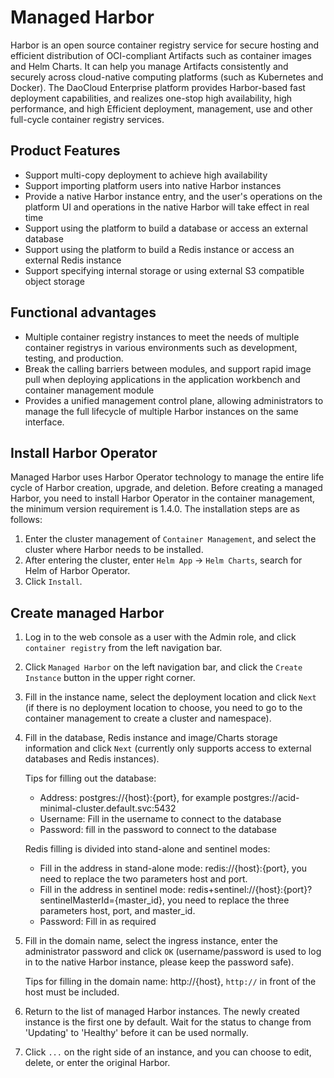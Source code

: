# Managed Harbor

Harbor is an open source container registry service for secure hosting and efficient distribution of OCI-compliant Artifacts such as container images and Helm Charts. It can help you manage Artifacts consistently and securely across cloud-native computing platforms (such as Kubernetes and Docker). The DaoCloud Enterprise platform provides Harbor-based fast deployment capabilities, and realizes one-stop high availability, high performance, and high Efficient deployment, management, use and other full-cycle container registry services.

## Product Features

- Support multi-copy deployment to achieve high availability
- Support importing platform users into native Harbor instances
- Provide a native Harbor instance entry, and the user's operations on the platform UI and operations in the native Harbor will take effect in real time
- Support using the platform to build a database or access an external database
- Support using the platform to build a Redis instance or access an external Redis instance
- Support specifying internal storage or using external S3 compatible object storage

## Functional advantages

- Multiple container registry instances to meet the needs of multiple container registrys in various environments such as development, testing, and production.
- Break the calling barriers between modules, and support rapid image pull when deploying applications in the application workbench and container management module
- Provides a unified management control plane, allowing administrators to manage the full lifecycle of multiple Harbor instances on the same interface.

## Install Harbor Operator

Managed Harbor uses Harbor Operator technology to manage the entire life cycle of Harbor creation, upgrade, and deletion.
Before creating a managed Harbor, you need to install Harbor Operator in the container management, the minimum version requirement is 1.4.0.
The installation steps are as follows:

1. Enter the cluster management of `Container Management`, and select the cluster where Harbor needs to be installed.
2. After entering the cluster, enter `Helm App` -> `Helm Charts`, search for Helm of Harbor Operator.
3. Click `Install`.

## Create managed Harbor

1. Log in to the web console as a user with the Admin role, and click `container registry` from the left navigation bar.

    

1. Click `Managed Harbor` on the left navigation bar, and click the `Create Instance` button in the upper right corner.

    

1. Fill in the instance name, select the deployment location and click `Next` (if there is no deployment location to choose, you need to go to the container management to create a cluster and namespace).

    

1. Fill in the database, Redis instance and image/Charts storage information and click `Next` (currently only supports access to external databases and Redis instances).

    Tips for filling out the database:

    - Address: postgres://{host}:{port}, for example postgres://acid-minimal-cluster.default.svc:5432
    - Username: Fill in the username to connect to the database
    - Password: fill in the password to connect to the database

    Redis filling is divided into stand-alone and sentinel modes:

    - Fill in the address in stand-alone mode: redis://{host}:{port}, you need to replace the two parameters host and port.
    - Fill in the address in sentinel mode: redis+sentinel://{host}:{port}?sentinelMasterId={master_id}, you need to replace the three parameters host, port, and master_id.
    - Password: Fill in as required

    

1. Fill in the domain name, select the ingress instance, enter the administrator password and click `OK` (username/password is used to log in to the native Harbor instance, please keep the password safe).

    Tips for filling in the domain name: http://{host}, `http://` in front of the host must be included.

    

1. Return to the list of managed Harbor instances. The newly created instance is the first one by default. Wait for the status to change from 'Updating' to 'Healthy' before it can be used normally.

    

1. Click `...` on the right side of an instance, and you can choose to edit, delete, or enter the original Harbor.

    
